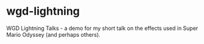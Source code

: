 # wgd-lightning
WGD Lightning Talks - a demo for my short talk on the effects used in Super Mario Odyssey (and perhaps others).
